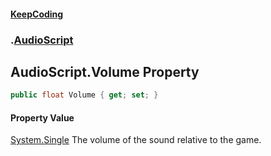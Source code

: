 #### [KeepCoding](index.md 'index')
### [](.md '').[AudioScript](AudioScript.md 'AudioScript')
## AudioScript.Volume Property
```csharp
public float Volume { get; set; }
```
#### Property Value
[System.Single](https://docs.microsoft.com/en-us/dotnet/api/System.Single 'System.Single')
The volume of the sound relative to the game.  
